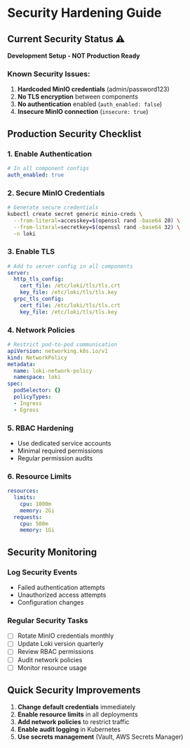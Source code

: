# Security Hardening Guide

## Current Security Status ⚠️

**Development Setup - NOT Production Ready**

### Known Security Issues:
1. **Hardcoded MinIO credentials** (admin/password123)
2. **No TLS encryption** between components
3. **No authentication** enabled (`auth_enabled: false`)
4. **Insecure MinIO connection** (`insecure: true`)

## Production Security Checklist

### 1. Enable Authentication
```yaml
# In all component configs
auth_enabled: true
```

### 2. Secure MinIO Credentials
```bash
# Generate secure credentials
kubectl create secret generic minio-creds \
  --from-literal=accesskey=$(openssl rand -base64 20) \
  --from-literal=secretkey=$(openssl rand -base64 32) \
  -n loki
```

### 3. Enable TLS
```yaml
# Add to server config in all components
server:
  http_tls_config:
    cert_file: /etc/loki/tls/tls.crt
    key_file: /etc/loki/tls/tls.key
  grpc_tls_config:
    cert_file: /etc/loki/tls/tls.crt
    key_file: /etc/loki/tls/tls.key
```

### 4. Network Policies
```yaml
# Restrict pod-to-pod communication
apiVersion: networking.k8s.io/v1
kind: NetworkPolicy
metadata:
  name: loki-network-policy
  namespace: loki
spec:
  podSelector: {}
  policyTypes:
  - Ingress
  - Egress
```

### 5. RBAC Hardening
- Use dedicated service accounts
- Minimal required permissions
- Regular permission audits

### 6. Resource Limits
```yaml
resources:
  limits:
    cpu: 1000m
    memory: 2Gi
  requests:
    cpu: 500m
    memory: 1Gi
```

## Security Monitoring

### Log Security Events
- Failed authentication attempts
- Unauthorized access attempts
- Configuration changes

### Regular Security Tasks
- [ ] Rotate MinIO credentials monthly
- [ ] Update Loki version quarterly
- [ ] Review RBAC permissions
- [ ] Audit network policies
- [ ] Monitor resource usage

## Quick Security Improvements

1. **Change default credentials** immediately
2. **Enable resource limits** in all deployments
3. **Add network policies** to restrict traffic
4. **Enable audit logging** in Kubernetes
5. **Use secrets management** (Vault, AWS Secrets Manager)
